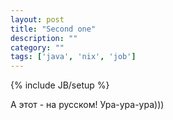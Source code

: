 ```yaml
---
layout: post
title: "Second one"
description: ""
category: ""
tags: ['java', 'nix', 'job']
---
```

{% include JB/setup %}

А этот - на русском! Ура-ура-ура)))
